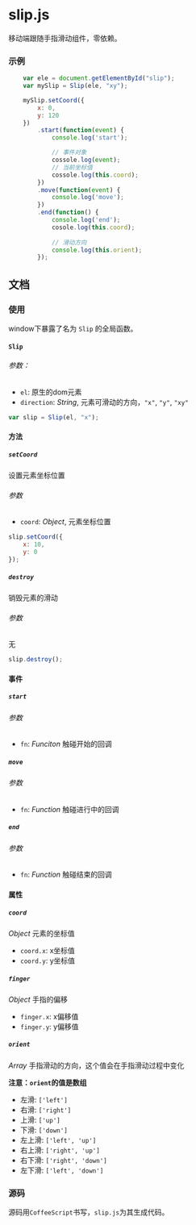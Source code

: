 slip.js
=======

移动端跟随手指滑动组件，零依赖。

### 示例

```javascript
	var ele = document.getElementById("slip");
	var mySlip = Slip(ele, "xy");

	mySlip.setCoord({
		x: 0,
		y: 120
	})
		.start(function(event) {
			console.log('start');

			// 事件对象
			cossole.log(event);
			// 当前坐标值
			cossole.log(this.coord);
		})
		.move(function(event) {
			console.log('move');
		})
		.end(function() {
			console.log('end');
			cosole.log(this.coord);
			
			// 滑动方向
			console.log(this.orient);
		});
```

## 文档

### 使用

window下暴露了名为 `Slip` 的全局函数。

#### `Slip`

###### 参数：
* `el`: 原生的dom元素
* `direction`: *String*, 元素可滑动的方向，`"x"`, `"y"`, `"xy"`

```javascript
var slip = Slip(el, "x");
```

#### 方法

##### `setCoord`
设置元素坐标位置

###### 参数
* `coord`: *Object*, 元素坐标位置

```javascript
slip.setCoord({
	x: 10,
	y: 0
});
```
##### `destroy`
销毁元素的滑动

###### 参数
无

```javascript
slip.destroy();
```

#### 事件

##### `start`

###### 参数
* `fn`: *Funciton* 触碰开始的回调

##### `move`

###### 参数
* `fn`: *Function* 触碰进行中的回调

##### `end`

###### 参数
* `fn`: *Function* 触碰结束的回调

#### 属性

##### `coord`
*Object* 元素的坐标值

* `coord.x`: x坐标值
* `coord.y`: y坐标值

##### `finger`
*Object* 手指的偏移

* `finger.x`: x偏移值
* `finger.y`: y偏移值


##### `orient`
*Array* 手指滑动的方向，这个值会在手指滑动过程中变化

**注意：`orient`的值是数组**

* 左滑: `['left']`
* 右滑: `['right']`
* 上滑: `['up']`
* 下滑: `['down']`
* 左上滑: `['left', 'up']`
* 右上滑: `['right', 'up']`
* 右下滑: `['right', 'down']`
* 左下滑: `['left', 'down']`

### 源码
源码用`CoffeeScript`书写，`slip.js`为其生成代码。
